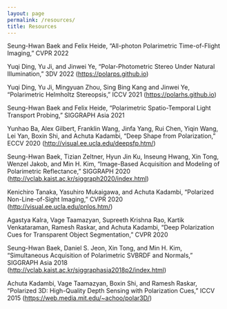 ```yaml
---
layout: page
permalink: /resources/
title: Resources
---
```

Seung-Hwan Baek and Felix Heide, “All-photon Polarimetric Time-of-Flight Imaging,” CVPR 2022

Yuqi Ding, Yu Ji, and Jinwei Ye, “Polar-Photometric Stereo Under Natural Illumination,” 3DV 2022 (https://polarps.github.io)

Yuqi Ding, Yu Ji, Mingyuan Zhou, Sing Bing Kang and Jinwei Ye, “Polarimetric Helmholtz Stereopsis,” ICCV 2021 (https://polarhs.github.io)

Seung-Hwan Baek and Felix Heide, “Polarimetric Spatio-Temporal Light Transport Probing,” SIGGRAPH Asia 2021

Yunhao Ba, Alex Gilbert, Franklin Wang, Jinfa Yang, Rui Chen, Yiqin Wang, Lei Yan, Boxin Shi, and Achuta Kadambi, “Deep Shape from Polarization,” ECCV 2020 (http://visual.ee.ucla.edu/deepsfp.htm/)

Seung-Hwan Baek, Tizian Zeltner, Hyun Jin Ku, Inseung Hwang, Xin Tong, Wenzel Jakob, and Min H. Kim, “Image-Based Acquisition and Modeling of Polarimetric Reflectance,” SIGGRAPH 2020 (http://vclab.kaist.ac.kr/siggraph2020/index.html)

Kenichiro Tanaka, Yasuhiro Mukaigawa, and Achuta Kadambi, “Polarized Non-Line-of-Sight Imaging,” CVPR 2020 (http://visual.ee.ucla.edu/pnlos.htm/)

Agastya Kalra, Vage Taamazyan, Supreeth Krishna Rao, Kartik Venkataraman, Ramesh Raskar, and Achuta Kadambi, “Deep Polarization Cues for Transparent Object Segmentation,” CVPR 2020

Seung-Hwan Baek, Daniel S. Jeon, Xin Tong, and Min H. Kim, “Simultaneous Acquisition of Polarimetric SVBRDF and Normals,” SIGGRAPH Asia 2018 (http://vclab.kaist.ac.kr/siggraphasia2018p2/index.html)

Achuta Kadambi, Vage Taamazyan, Boxin Shi, and Ramesh Raskar, “Polarized 3D: High-Quality Depth Sensing with Polarization Cues,” ICCV 2015 (https://web.media.mit.edu/~achoo/polar3D/)